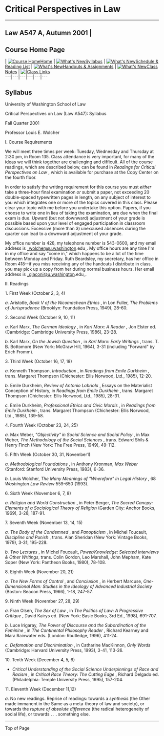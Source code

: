 #  Critical Perspectives in Law  
---  
  
##  Law A547 A, Autumn 2001 |

##  Course Home Page  
| [![Course
Home](http://www.law.washington.edu/LawSchool/graphics/navarrow.gif)Home](index.html)
| [![What's
New](http://www.law.washington.edu/LawSchool/graphics/navarrow.gif)Syllabus](syllabus.html)
| [![What's
New](http://www.law.washington.edu/LawSchool/graphics/navarrow.gif)Schedule &
Reading List](schedule.html) | [![What's
New](http://www.law.washington.edu/LawSchool/graphics/navarrow.gif)Handouts &
Assignments](assignments.html) | [![What's
New](http://www.law.washington.edu/LawSchool/graphics/navarrow.gif)Class
Notes](notes.html) | [![ |
](http://www.law.washington.edu/LawSchool/graphics/navarrow.gif)Class
Links](links.html)  
---|---|---|---|---|---  
  
  
## Syllabus

University of Washington School of Law

  
  

Critical Perspectives on Law (Law A547): Syllabus

  
  

Fall Quarter 2001

  
  

Professor Louis E. Wolcher

  
  

I. Course Requirements

  
  

We will meet three times per week: Tuesday, Wednesday and Thursday at 2:30 pm,
in Room 135. Class attendance is very important, for many of the ideas we will
think together are challenging and difficult. All of the course readings,
which are described below, can be found in _Readings for Critical Perspectives
on Law_ , which is available for purchase at the Copy Center on the fourth
floor.

  
  

In order to satisfy the writing requirement for this course you must _either_
take a three-hour final examination _or_ submit a paper, not exceeding 20
double-spaced typewritten pages in length, on any subject of interest to you
which integrates one or more of the topics covered in this class. Please clear
your topic with me before you undertake this option. Papers, if you choose to
write one in lieu of taking the examination, are due when the final exam is
due. Upward (but not downward) adjustment of your grade is possible based upon
your level of engaged participation in classroom discussions. Excessive (more
than 3) unexcused absences during the quarter can lead to a downward
adjustment of your grade.

  
  

My office number is 428, my telephone number is 543-0600, and my email address
is _wolcher@u.washington.edu_. My office hours are any time I'm in my office
and say "come in," which happens to be a lot of the time between Monday and
Friday. Ruth Beardsley, my secretary, has her office in Room 418--if you miss
receiving any of the handouts I distribute in class, you may pick up a copy
from her during normal business hours. Her email address is
_giaconi@u.washington.edu_.

  
  

II. Readings

  
  

1\. First Week (October 2, 3, 4)

  
  

_a._ Aristotle, _Book V of the Nicomachean Ethics_ , in Lon Fuller, _The
Problems of Jurisprudence_ (Brooklyn: Foundation Press, 1949), 28-60.

  
  

2\. Second Week (October 9, 10, 11)

  
  

_a._ Karl Marx, _The German Ideology_ , in _Karl Marx: A Reader_ , Jon Elster
ed. (Cambridge: Cambridge University Press, 1986), 23-28.

  
  

_b._ Karl Marx, _On the Jewish Question_ , in _Karl Marx:_ _Early Writings_ ,
trans. T. B. Bottomore (New York: McGraw Hill, 1964), 3-31 (including
"Forward" by Erich Fromm).

  
  

3\. Third Week (October 16, 17, 18)

  
  

_a._ Kenneth Thompson, _Introduction_ , in _Readings from Emile Durkheim_ ,
trans. Margaret Thompson (Chichester: Ellis Norwood, Ltd., 1985), 12-20.

  
  

_b._ Emile Durkheim, _Review of Antonio Labriola_ , Essays on the Materialist
Conception of History, in _Readings from Emile Durkheim_ , trans. Margaret
Thompson (Chichester: Ellis Norwood, Ltd., 1985), 28-31.

  
  

_c._ Emile Durkheim, _Professional Ethics and Civic Morals_ , in _Readings
from Emile Durkheim_ , trans. Margaret Thompson (Chichester: Ellis Norwood,
Ltd., 1985), 139-58.

  
  

4\. Fourth Week (October 23, 24, 25)

  
  

_a._ Max Weber, _"Objectivity" in Social Science and Social Policy_ , in Max
Weber, _The Methodology of the Social Sciences_ , trans. Edward Shils & Henry
Finch (New York: The Free Press, 1949), 49-112.

  
  

5\. Fifth Week (October 30, 31, November1)

  
  

_a. Methodological Foundations_ , in Anthony Kronman, _Max Weber_ (Stanford:
Stanford University Press, 1983), 6-36.

  
  

_b._ Louis Wolcher, _The Many Meanings of "Wherefore" in Legal History_ , 68
_Washington Law Review_ 559-650 (1993).

  
  

6\. Sixth Week (November 6, 7, 8)

  
  

_a. Religion and World Construction_ , in Peter Berger, _The Sacred Canopy:
Elements of a Sociological Theory of Religion_ (Garden City: Anchor Books,
1969), 3-28, 187-91.

  
  

7\. Seventh Week (November 13, 14, 15)

  
  

_a. The Body of the Condemned_ , and _Panopticism_ , in Michel Foucault,
_Discipline and Punish_ , trans. Alan Sheridan (New York: Vintage Books,
1979), 3-31, 195-228.

  
  

_b. Two Lectures_ , in Michel Foucault, _Power/Knowledge: Selected Interviews
& Other Writings_, trans. Colin Gordon, Leo Marshall, John Mepham, Kate Soper
(New York: Pantheon Books, 1980), 78-108.

  
  

8\. Eighth Week (November 20, 21)

  
  

_a. The New Forms of Control_ , and _Conclusion_ , in Herbert Marcuse, _One-
Dimensional Man: Studies in the Ideology of Advanced Industrial Society_
(Boston: Beacon Press, 1966), 1-18, 247-57.

  
  

9\. Ninth Week (November 27, 28, 29)

  
  

_a._ Fran Olsen, _The Sex of Law_ , in _The Politics of Law: A Progressive
Critique_ , David Kairys ed. (New York: Basic Books, 3rd Ed., 1998), 691-707.

  
  

_b._ Luce Irigaray, _The Power of Discourse and the Subordination of the
Feminine_ , in _The Continental Philosophy Reader_ , Richard Kearney and Mara
Rainwater eds. (London: Routledge, 1996), 411-24.

  
  

_c. Defamation and Discrimination_ , in Catharine MacKinnon, _Only Words_
(Cambridge: Harvard University Press, 1993), 3-41, 113-26.

  
  

10\. Tenth Week (December 4, 5, 6)

  
  

  * _Critical Understanding of the Social Science Underpinnings of Race and Racism_ , in _Critical Race Theory: The Cutting Edge_ , Richard Delgado ed. (Philadelphia: Temple University Press, 1995), 157-204.
  
  

11\. Eleventh Week (December 11,12)

  
  

_a_. No new readings. Reprise of readings: towards a _synthesis_ (the Other
made immanent in the Same as a meta-theory of law and society), or towards the
_rupture of absolute difference_ (the radical heterogeneity of social life),
or towards . . . something else.



* * *

Top of Page

